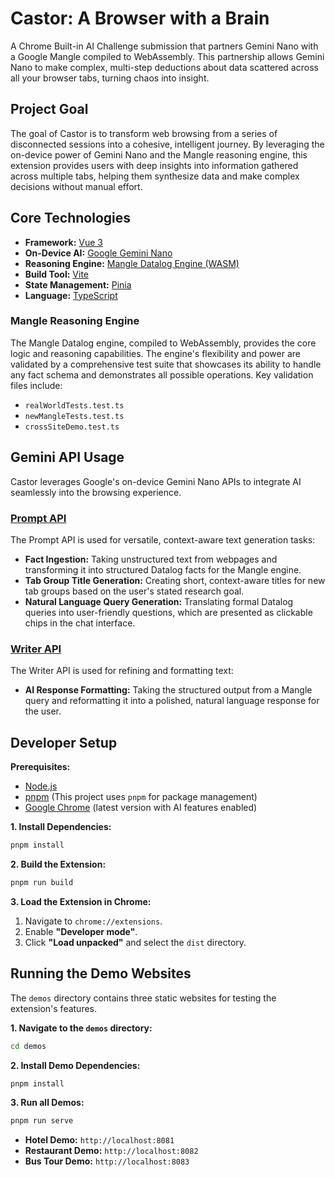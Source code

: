 # Castor: A Browser with a Brain

A Chrome Built-in AI Challenge submission that partners Gemini Nano with a Google Mangle compiled to WebAssembly. This partnership allows Gemini Nano to make complex, multi-step deductions about data scattered across all your browser tabs, turning chaos into insight.

## Project Goal

The goal of Castor is to transform web browsing from a series of disconnected sessions into a cohesive, intelligent journey. By leveraging the on-device power of Gemini Nano and the Mangle reasoning engine, this extension provides users with deep insights into information gathered across multiple tabs, helping them synthesize data and make complex decisions without manual effort.

## Core Technologies

*   **Framework:** [Vue 3](https://vuejs.org/)
*   **On-Device AI:** [Google Gemini Nano](https://ai.google.dev/docs/gemini_api_overview)
*   **Reasoning Engine:** [Mangle Datalog Engine (WASM)](https://github.com/JordanScarrott/mangle-wasm)
*   **Build Tool:** [Vite](https://vitejs.dev/)
*   **State Management:** [Pinia](https://pinia.vuejs.org/)
*   **Language:** [TypeScript](https://www.typescriptlang.org/)

### Mangle Reasoning Engine

The Mangle Datalog engine, compiled to WebAssembly, provides the core logic and reasoning capabilities. The engine's flexibility and power are validated by a comprehensive test suite that showcases its ability to handle any fact schema and demonstrates all possible operations. Key validation files include:
*   `realWorldTests.test.ts`
*   `newMangleTests.test.ts`
*   `crossSiteDemo.test.ts`

## Gemini API Usage

Castor leverages Google's on-device Gemini Nano APIs to integrate AI seamlessly into the browsing experience.

### [Prompt API](https://developer.chrome.com/docs/ai/prompt-api?hl=en)

The Prompt API is used for versatile, context-aware text generation tasks:

*   **Fact Ingestion:** Taking unstructured text from webpages and transforming it into structured Datalog facts for the Mangle engine.
*   **Tab Group Title Generation:** Creating short, context-aware titles for new tab groups based on the user's stated research goal.
*   **Natural Language Query Generation:** Translating formal Datalog queries into user-friendly questions, which are presented as clickable chips in the chat interface.

### [Writer API](https://developer.chrome.com/docs/ai/writer-api?hl=en)

The Writer API is used for refining and formatting text:

*   **AI Response Formatting:** Taking the structured output from a Mangle query and reformatting it into a polished, natural language response for the user.

## Developer Setup

**Prerequisites:**
*   [Node.js](https://nodejs.org/)
*   [pnpm](https://pnpm.io/) (This project uses `pnpm` for package management)
*   [Google Chrome](https://www.google.com/chrome/) (latest version with AI features enabled)

**1. Install Dependencies:**
```bash
pnpm install
```

**2. Build the Extension:**
```bash
pnpm run build
```

**3. Load the Extension in Chrome:**
1.  Navigate to `chrome://extensions`.
2.  Enable **"Developer mode"**.
3.  Click **"Load unpacked"** and select the `dist` directory.

## Running the Demo Websites

The `demos` directory contains three static websites for testing the extension's features.

**1. Navigate to the `demos` directory:**
```bash
cd demos
```

**2. Install Demo Dependencies:**
```bash
pnpm install
```

**3. Run all Demos:**
```bash
pnpm run serve
```
*   **Hotel Demo:** `http://localhost:8081`
*   **Restaurant Demo:** `http://localhost:8082`
*   **Bus Tour Demo:** `http://localhost:8083`
